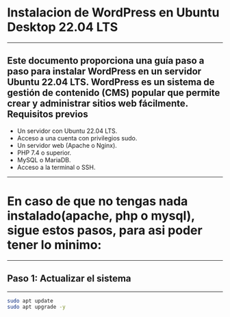 
# Instalacion de WordPress en Ubuntu Desktop 22.04 LTS

-------------------
Este documento proporciona una guía paso a paso para instalar WordPress en un servidor Ubuntu 22.04 LTS. WordPress es un sistema de gestión de contenido (CMS) popular que permite crear y administrar sitios web fácilmente.
Requisitos previos
-------------------

- Un servidor con Ubuntu 22.04 LTS.
- Acceso a una cuenta con privilegios sudo.
- Un servidor web (Apache o Nginx).
- PHP 7.4 o superior.
- MySQL o MariaDB.
- Acceso a la terminal o SSH.

----------------------------
# En caso de que no tengas nada instalado(apache, php o mysql), sigue estos pasos, para asi poder tener lo minimo:
-----------------------------
## Paso 1: Actualizar el sistema
-----------------------------
```bash
sudo apt update
sudo apt upgrade -y 